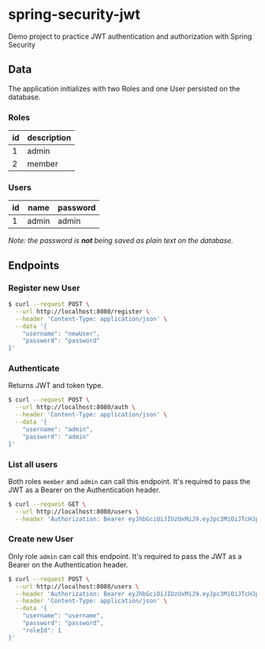 # spring-security-jwt
Demo project to practice JWT authentication and authorization with Spring Security

## Data
The application initializes with two Roles and one User persisted on the database. 

### Roles 
| id | description |
|---|---|
| 1 | admin |
| 2 | member |

### Users 
| id | name | password |
|---|---|---|
| 1 | admin | admin |

*Note: the password is **not** being saved as plain text on the database.*

## Endpoints

### Register new User

```sh
$ curl --request POST \
  --url http://localhost:8080/register \
  --header 'Content-Type: application/json' \
  --data '{
	"username": "newUser",
	"password": "password"
}'
```

### Authenticate
Returns JWT and token type.

```sh
$ curl --request POST \
  --url http://localhost:8080/auth \
  --header 'Content-Type: application/json' \
  --data '{
	"username": "admin",
	"password": "admin"
}'
```

### List all users
Both roles `member` and `admin` can call this endpoint. It's required to pass the JWT as a Bearer on the Authentication header. 

```sh
$ curl --request GET \
  --url http://localhost:8080/users \
  --header 'Authorization: Bearer eyJhbGciOiJIUzUxMiJ9.eyJpc3MiOiJTcHJpbmcgU2VjdXJpdHkgSnd0Iiwic3ViIjoiMiIsImlhdCI6MTY1MDgyMTA5OCwiZXhwIjoxNjUwOTA3NDk4fQ.3bpPRKFQupjq9WeWtpHs1jOq0zY4SHxlUEmku1dH22_Bj17CTUiTe9vk28VsfYTvCfqt3FEowsU7bCeOPqtSyQ'
```

### Create new User
Only role `admin` can call this endpoint. It's required to pass the JWT as a Bearer on the Authentication header.

```sh
$ curl --request POST \
  --url http://localhost:8080/users \
  --header 'Authorization: Bearer eyJhbGciOiJIUzUxMiJ9.eyJpc3MiOiJTcHJpbmcgU2VjdXJpdHkgSnd0Iiwic3ViIjoiMSIsImlhdCI6MTY1MDgzMDcwNSwiZXhwIjoxNjUwOTE3MTA1fQ.4H6khUJDiDMYtQ3l7uNEqZ6ZkcjQQty2YCo4RTTvt0I-T_13fpb08VHSe8sCrheTXUetI5NZZcz5T5oFCpqMew' \
  --header 'Content-Type: application/json' \
  --data '{
	"username": "username",
	"password": "password",
	"roleId": 1
}'
```
